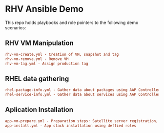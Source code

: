 # RHV Ansible Demo

This repo holds playbooks and role pointers to the following demo scenarios:

## RHV VM Manipulation

```ini
rhv-vm-create.yml - Creation of VM, snapshot and tag
rhv-vm-remove.yml - Remove VM
rhv-vm-tag.yml - Assign production tag
```

## RHEL data gathering

```ini
rhel-package-info.yml - Gather data about packages using AAP Controller Survey
rhel-service-info.yml - Gather data about services using AAP Controller Survey
```

## Aplication Installation

```ini
app-vm-prepare.yml - Preparation steps: Satellite server registration, epel repo configuration, host name setting
app-install.yml - App stack installation using deffied roles
```
